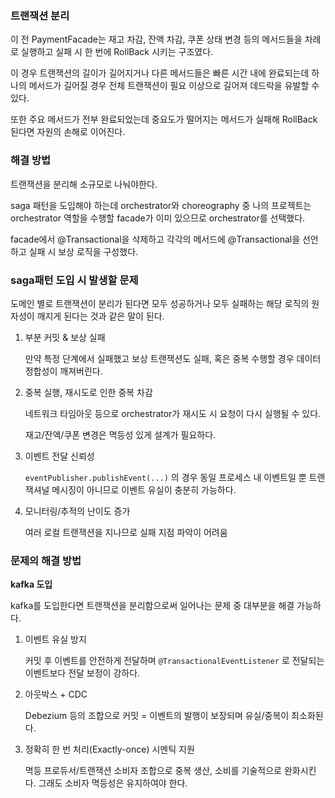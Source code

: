 ### 트랜잭션 분리
이 전 PaymentFacade는 재고 차감, 잔액 차감, 쿠폰 상태 변경 등의 메서드들을 차례로 실행하고 실패 시 한 번에 RollBack 시키는 구조였다.

이 경우 트랜잭션의 길이가 길어지거나 다른 메서드들은 빠른 시간 내에 완료되는데 하나의 메서드가 길어질 경우 전체 트랜잭션이 필요 이상으로 길어져 데드락을 유발할 수 있다.

또한 주요 메서드가 전부 완료되었는데 중요도가 떨어지는 메서드가 실패해 RollBack 된다면 자원의 손해로 이어진다.

### 해결 방법
트랜잭션을 분리해 소규모로 나눠야한다. 

saga 패턴을 도입해야 하는데 orchestrator와 choreography 중 나의 프로젝트는 orchestrator 역할을 수행할 facade가 이미 있으므로 orchestrator를 선택했다.

facade에서 @Transactional을 삭제하고 각각의 메서드에 @Transactional을 선언하고 실패 시 보상 로직을 구성했다.

### saga패턴 도입 시 발생할 문제

도메인 별로 트랜잭션이 분리가 된다면 모두 성공하거나 모두 실패하는 해당 로직의 원자성이 깨지게 된다는 것과 같은 말이 된다.

1. 부분 커밋 & 보상 실패

   만약 특정 단계에서 실패했고 보상 트랜잭션도 실패, 혹은 중복 수행할 경우 데이터 정합성이 깨져버린다.

2. 중복 실행, 재시도로 인한 중복 차감

   네트워크 타임아웃 등으로 orchestrator가 재시도 시 요청이 다시 실행될 수 있다.

   재고/잔액/쿠폰 변경은 멱등성 있게 설계가 필요하다.

3. 이벤트 전달 신뢰성

   `eventPublisher.publishEvent(...)` 의 경우 동일 프로세스 내 이벤트일 뿐 트랜잭셔널 메시징이 아니므로 이벤트 유실이 충분히 가능하다.

4. 모니터링/추적의 난이도 증가

   여러 로컬 트랜잭션을 지나므로 실패 지점 파악이 어려움


### 문제의 해결 방법

**kafka 도입**

kafka를 도입한다면 트랜잭션을 분리함으로써 일어나는 문제 중 대부분을 해결 가능하다.

1. 이벤트 유실 방지

   커밋 후 이벤트를 안전하게 전달하며 `@TransactionalEventListener` 로 전달되는 이벤트보다 전달 보정이 강하다.

2. 아웃박스 + CDC

   Debezium 등의 조합으로 커밋 = 이벤트의 발행이 보장되며 유실/중복이 최소화된다.

3. 정확히 한 번 처리(Exactly-once) 시멘틱 지원

   멱등 프로듀서/트랜잭션 소비자 조합으로 중복 생산, 소비를 기술적으로 완화시킨다. 그래도 소비자 멱등성은 유지하여야 한다.
